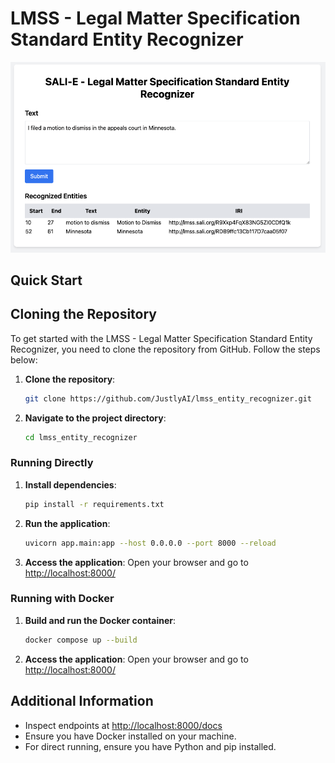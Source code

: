 # LMSS - Legal Matter Specification Standard Entity Recognizer

![LMSS Entity Recognizer](lmss_entity_recognizer.png)

## Quick Start

## Cloning the Repository

To get started with the LMSS - Legal Matter Specification Standard Entity Recognizer, you need to clone the repository from GitHub. Follow the steps below:

1. **Clone the repository**:

   ```bash
   git clone https://github.com/JustlyAI/lmss_entity_recognizer.git
   ```

2. **Navigate to the project directory**:

   ```bash
   cd lmss_entity_recognizer
   ```

### Running Directly

1. **Install dependencies**:

   ```bash
   pip install -r requirements.txt
   ```

2. **Run the application**:

   ```bash
   uvicorn app.main:app --host 0.0.0.0 --port 8000 --reload
   ```

3. **Access the application**:
   Open your browser and go to [http://localhost:8000/](http://localhost:8000/)

### Running with Docker

1. **Build and run the Docker container**:

   ```bash
   docker compose up --build
   ```

2. **Access the application**:
   Open your browser and go to [http://localhost:8000/](http://localhost:8000/)

## Additional Information

- Inspect endpoints at [http://localhost:8000/docs](http://localhost:8000/docs)
- Ensure you have Docker installed on your machine.
- For direct running, ensure you have Python and pip installed.
